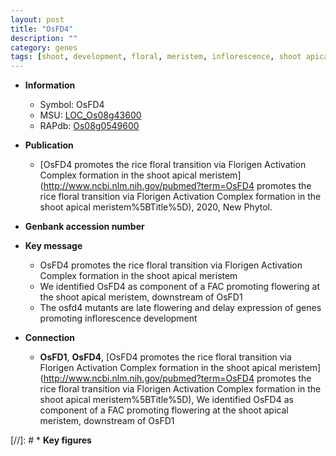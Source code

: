 ```yaml
---
layout: post
title: "OsFD4"
description: ""
category: genes
tags: [shoot, development, floral, meristem, inflorescence, shoot apical meristem, flowering]
---
```


* **Information**  
    + Symbol: OsFD4  
    + MSU: [LOC_Os08g43600](http://rice.plantbiology.msu.edu/cgi-bin/ORF_infopage.cgi?orf=LOC_Os08g43600)  
    + RAPdb: [Os08g0549600](http://rapdb.dna.affrc.go.jp/viewer/gbrowse_details/irgsp1?name=Os08g0549600)  

* **Publication**  
    + [OsFD4 promotes the rice floral transition via Florigen Activation Complex formation in the shoot apical meristem](http://www.ncbi.nlm.nih.gov/pubmed?term=OsFD4 promotes the rice floral transition via Florigen Activation Complex formation in the shoot apical meristem%5BTitle%5D), 2020, New Phytol.

* **Genbank accession number**  

* **Key message**  
    + OsFD4 promotes the rice floral transition via Florigen Activation Complex formation in the shoot apical meristem
    + We identified OsFD4 as component of a FAC promoting flowering at the shoot apical meristem, downstream of OsFD1
    + The osfd4 mutants are late flowering and delay expression of genes promoting inflorescence development

* **Connection**  
    + __OsFD1__, __OsFD4__, [OsFD4 promotes the rice floral transition via Florigen Activation Complex formation in the shoot apical meristem](http://www.ncbi.nlm.nih.gov/pubmed?term=OsFD4 promotes the rice floral transition via Florigen Activation Complex formation in the shoot apical meristem%5BTitle%5D),  We identified OsFD4 as component of a FAC promoting flowering at the shoot apical meristem, downstream of OsFD1

[//]: # * **Key figures**  


